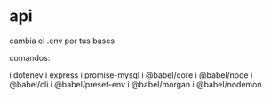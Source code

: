 # api

cambia el .env por tus bases

comandos:

i dotenev
i express
i promise-mysql
i @babel/core
i @babel/node
i @babel/cli
i @babel/preset-env
i @babel/morgan
i @babel/nodemon
